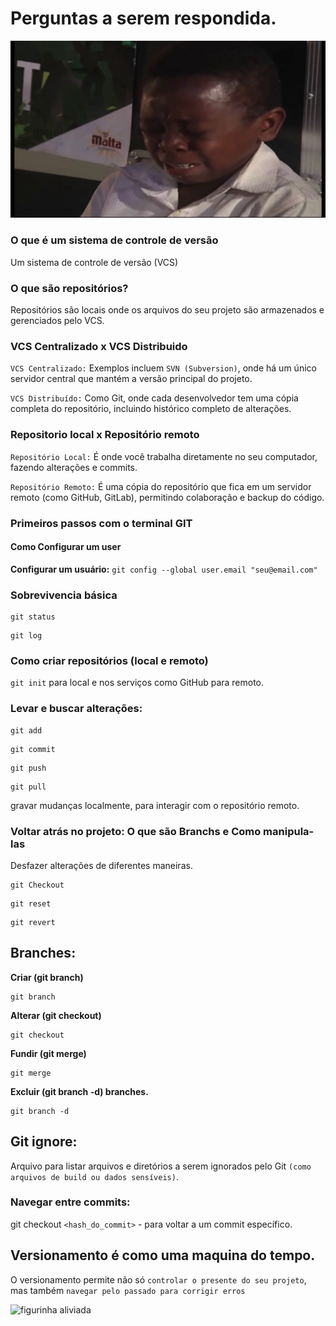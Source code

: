 # Perguntas a serem respondida.
![garotochorando](/Images/garotoChorando.png)

### O que é um sistema de controle de versão

Um sistema de controle de versão (VCS)

### O que são repositórios?

Repositórios são locais onde os arquivos do seu projeto são armazenados e gerenciados pelo VCS.

### VCS Centralizado x VCS Distribuido 

``VCS Centralizado:`` Exemplos incluem ``SVN (Subversion)``, onde há um único servidor central que mantém a versão principal do projeto.

``VCS Distribuído:`` Como Git, onde cada desenvolvedor tem uma cópia completa do repositório, incluindo histórico completo de alterações.

### Repositorio local x Repositório remoto

``Repositório Local:`` É onde você trabalha diretamente no seu computador, fazendo alterações e commits.

``Repositório Remoto:`` É uma cópia do repositório que fica em um servidor remoto (como GitHub, GitLab), permitindo colaboração e backup do código.

### Primeiros passos com o terminal GIT

#### Como Configurar um user

**Configurar um usuário:** ``git config --global user.email "seu@email.com"``

### Sobrevivencia básica 

````
git status
````

````
git log
````


### Como criar repositórios (local e remoto)

``git init`` para local e nos serviços como GitHub para remoto.

### Levar e buscar alterações: 

````
git add
````
````
git commit
````
````
git push
````
````
git pull
````
gravar mudanças localmente, para interagir com o repositório remoto.

### Voltar atrás no projeto: O que são Branchs e Como manipula-las

Desfazer alterações de diferentes maneiras.

````
git Checkout 
````
````
git reset
````
````
git revert
````
## Branches: 

**Criar (git branch)**
````
git branch 
````

**Alterar (git checkout)**
````
git checkout
````

**Fundir (git merge)**
````
git merge
````

**Excluir (git branch -d) branches.**
````
git branch -d
````
## Git ignore: 
Arquivo para listar arquivos e diretórios a serem ignorados pelo Git ``(como arquivos de build ou dados sensíveis)``.

### Navegar entre commits: 
git checkout ``<hash_do_commit>`` -  para voltar a um commit específico.

## Versionamento é como uma maquina do tempo.

O versionamento permite não só ``controlar o presente do seu projeto``, mas também ``navegar pelo passado para corrigir erros``

![figurinha aliviada](https://media.tenor.com/g_d3iHyzc68AAAAM/hammaya-relaxed.gif)